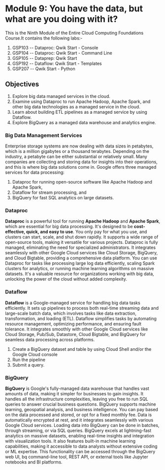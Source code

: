 # Module 9: You have the data, but what are you doing with it?

This is the Ninth Module of the Entire Cloud Computing Foundations Course.It contains the following labs:-
1. GSP103 -- Dataproc: Qwik Start - Console
2. GSP104 -- Dataproc: Qwik Start - Command Line
3. GSP105 -- Dataprep: Qwik Start
4. GSP192 -- Dataflow: Qwik Start - Templates
5. GSP207 -- Qwik Start - Python

## Objectives

1. Explore big data managed services in the cloud.
2. Examine using Dataproc to run Apache Hadoop, Apache Spark, and other big data technologies as a managed service in the cloud.
3. Learn about building ETL pipelines as a managed service by using Dataflow.
4. Explore BigQuery as a managed data warehouse and analytics engine.

### Big Data Management Services

Enterprise storage systems are now dealing with data sizes in petabytes, which is a million gigabytes or a thousand terabytes. Depending on the industry, a petabyte can be either substantial or relatively small. Many companies are collecting and storing data for insights into their operations, and this is where big data solutions come in. 
Google offers three managed services for data processing: 
1. Dataproc for running open-source software like Apache Hadoop and Apache Spark, 
2. Dataflow for stream processing, and 
3. BigQuery for fast SQL analytics on large datasets.

### Dataproc

**Dataproc** is a powerful tool for running **Apache Hadoop** and **Apache Spark**, which are essential for big data processing. It's designed to be **cost-effective, quick, and easy to use**. You only pay for what you use, and clusters can start, scale, and shut down rapidly. It supports a wide range of open-source tools, making it versatile for various projects. Dataproc is fully managed, eliminating the need for specialized administrators. It integrates seamlessly with other Google Cloud services like Cloud Storage, BigQuery, and Cloud Bigtable, providing a comprehensive data platform. You can use Dataproc for tasks like processing large log data efficiently, scaling Spark clusters for analytics, or running machine learning algorithms on massive datasets. It's a valuable resource for organizations working with big data, unlocking the power of the cloud without added complexity.

### Dataflow

**Dataflow** is a Google-managed service for handling big data tasks efficiently. It sets up pipelines to process both real-time streaming data and large-scale batch data, which involves tasks like data extraction, transformation, and loading (ETL). Dataflow simplifies tasks by automating resource management, optimizing performance, and ensuring fault tolerance. It integrates smoothly with other Google Cloud services like Cloud Storage, Pub/Sub, Datastore, Cloud Bigtable, and BigQuery for seamless data processing across platforms.

1. Create a BigQuery dataset and table by using Cloud Shell and/or the Google Cloud console
2. Run the pipeline 
3. Submit a query.

### BigQuery

**BigQuery** is Google's fully-managed data warehouse that handles vast amounts of data, making it simpler for businesses to gain insights. It handles all the infrastructure complexities, leaving you free to run SQL queries to answer crucial business questions. BigQuery supports machine learning, geospatial analysis, and business intelligence. You can pay based on the data processed and stored, or opt for a fixed monthly fee. Data is automatically encrypted at rest, and it integrates seamlessly with various Google Cloud services. Loading data into BigQuery can be done in batches, through streaming, or via SQL queries. BigQuery excels at lightning-fast analytics on massive datasets, enabling real-time insights and integration with visualization tools. It also features built-in machine learning capabilities, making it accessible to data analysts without extensive coding or ML expertise. This functionality can be accessed through the BigQuery web UI, bq command-line tool, REST API, or external tools like Jupyter notebooks and BI platforms.
